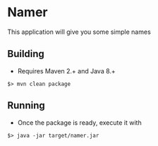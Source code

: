 # Namer

This application will give you some simple names 

## Building

- Requires Maven 2.+ and Java 8.+

```
$> mvn clean package
```

## Running 

- Once the package is ready, execute it with

```
$> java -jar target/namer.jar
```

